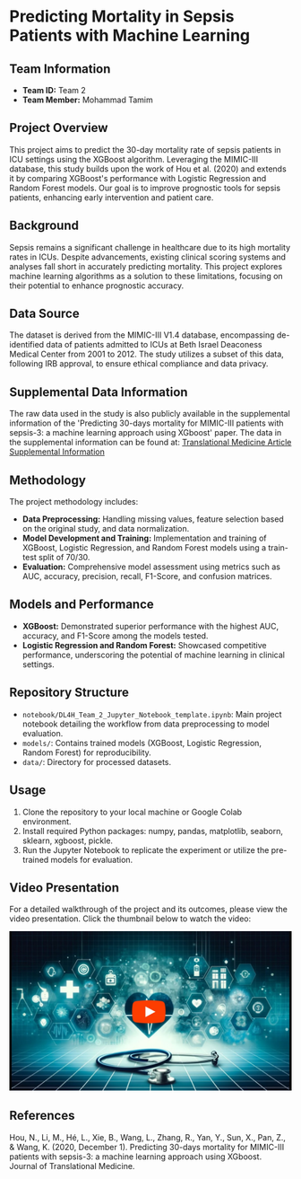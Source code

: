 # Predicting Mortality in Sepsis Patients with Machine Learning

## Team Information
- **Team ID:** Team 2
- **Team Member:** Mohammad Tamim

## Project Overview
This project aims to predict the 30-day mortality rate of sepsis patients in ICU settings using the XGBoost algorithm. Leveraging the MIMIC-III database, this study builds upon the work of Hou et al. (2020) and extends it by comparing XGBoost's performance with Logistic Regression and Random Forest models. Our goal is to improve prognostic tools for sepsis patients, enhancing early intervention and patient care.

## Background
Sepsis remains a significant challenge in healthcare due to its high mortality rates in ICUs. Despite advancements, existing clinical scoring systems and analyses fall short in accurately predicting mortality. This project explores machine learning algorithms as a solution to these limitations, focusing on their potential to enhance prognostic accuracy.

## Data Source
The dataset is derived from the MIMIC-III V1.4 database, encompassing de-identified data of patients admitted to ICUs at Beth Israel Deaconess Medical Center from 2001 to 2012. The study utilizes a subset of this data, following IRB approval, to ensure ethical compliance and data privacy.

## Supplemental Data Information
The raw data used in the study is also publicly available in the supplemental information of the 'Predicting 30-days mortality for MIMIC-III patients with sepsis-3: a machine learning approach using XGboost' paper. The data in the supplemental information can be found at: [Translational Medicine Article Supplemental Information](https://translational-medicine.biomedcentral.com/articles/10.1186/s12967-020-02620-5#Sec14)

## Methodology
The project methodology includes:
- **Data Preprocessing:** Handling missing values, feature selection based on the original study, and data normalization.
- **Model Development and Training:** Implementation and training of XGBoost, Logistic Regression, and Random Forest models using a train-test split of 70/30.
- **Evaluation:** Comprehensive model assessment using metrics such as AUC, accuracy, precision, recall, F1-Score, and confusion matrices.

## Models and Performance
- **XGBoost:** Demonstrated superior performance with the highest AUC, accuracy, and F1-Score among the models tested.
- **Logistic Regression and Random Forest:** Showcased competitive performance, underscoring the potential of machine learning in clinical settings.

## Repository Structure
- `notebook/DL4H_Team_2_Jupyter_Notebook_template.ipynb`: Main project notebook detailing the workflow from data preprocessing to model evaluation.
- `models/`: Contains trained models (XGBoost, Logistic Regression, Random Forest) for reproducibility.
- `data/`: Directory for processed datasets.

## Usage
1. Clone the repository to your local machine or Google Colab environment.
2. Install required Python packages: numpy, pandas, matplotlib, seaborn, sklearn, xgboost, pickle.
3. Run the Jupyter Notebook to replicate the experiment or utilize the pre-trained models for evaluation.

## Video Presentation
For a detailed walkthrough of the project and its outcomes, please view the video presentation. Click the thumbnail below to watch the video:

[![Watch the Project Video Presentation on YouTube](https://github.com/tamimuiuc/DL4H_Team_2_Project/blob/main/data/youtubethumbnail.jpg)](https://youtu.be/VORFSvWzAJE)


## References
Hou, N., Li, M., Hé, L., Xie, B., Wang, L., Zhang, R., Yan, Y., Sun, X., Pan, Z., & Wang, K. (2020, December 1). Predicting 30-days mortality for MIMIC-III patients with sepsis-3: a machine learning approach using XGboost. Journal of Translational Medicine.
